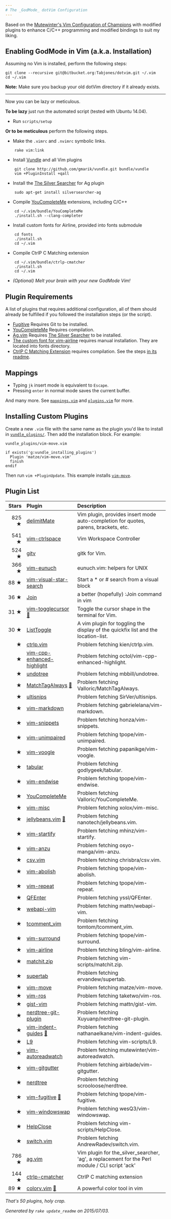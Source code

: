 ```yaml
---
# The _GodMode_ dotVim Configuration
---
```

Based on the [Mutewinter's Vim Configuration of Champions](https://github.com/mutewinter/dot_vim) with modified plugins to enhance C/C++ programming and modified bindings to suit my liking.

## Enabling GodMode in Vim (a.k.a. Installation)
Assuming no Vim is installed, perform the following steps:
```
git clone --recursive git@bitbucket.org:Tabjones/dotvim.git ~/.vim
cd ~/.vim
```
**Note:** Make sure you backup your old dotVim directory if it already exists.

---

Now you can be lazy or meticulous.

**To be lazy** just run the automated script (tested with Ubuntu 14.04).

+ Run `scripts/setup`

**Or to be meticulous** perform the following steps.

+ Make the `.vimrc` and `.nvimrc` symbolic links.
```
    rake vim:link
```
+ Install [Vundle](https://github.com/gmarik/vundle) and all Vim plugins
```
    git clone http://github.com/gmarik/vundle.git bundle/vundle
    vim +PluginInstall +qall
```
+ Install the [The Silver Searcher](https://github.com/ggreer/the_silver_searcher) for Ag plugin
```
    sudo apt-get install silversearcher-ag
```
+ Compile [YouCompleteMe](https://github.com/Valloric/YouCompleteMe) extensions, including C/C++
```
    cd ~/.vim/bundle/YouCompleteMe
    ./install.sh --clang-completer
```
+ Install custom fonts for Airline, provided into fonts submodule
```
    cd fonts
    ./install.sh
    cd ~/.vim
```
+ Compile CtrlP C Matching extension
```
    cd ~/.vim/bundle/ctrlp-cmatcher
    ./install.sh
    cd ~/.vim
```
+ *(Optional)* _Melt your brain with your new GodMode Vim!_

## Plugin Requirements

A list of plugins that requires additional configuration, all of them should already be fulfilled if you followed the installation steps (or the script).

* [Fugitive](https://github.com/tpope/vim-fugitive) Requires Git to be
  installed.
* [YouCompleteMe](https://github.com/Valloric/YouCompleteMe) Requires compilation.
* [Ag.vim](https://github.com/rking/ag.vim) Requires
  [The Silver Searcher](https://github.com/ggreer/the_silver_searcher) to be
  installed.
* [The custom font for vim-airline](https://github.com/powerline/fonts) requires manual installation. They are located into fonts directory.
* [CtrlP C Matching Extension](https://github.com/JazzCore/ctrlp-cmatcher)
  requires compilation. See the steps [in its
  readme](https://github.com/JazzCore/ctrlp-cmatcher).

## Mappings

* Typing `jk` insert mode is equivalent to `Escape`.
* Pressing `enter` in normal mode saves the current buffer.

And many more. See [`mappings.vim`](mappings.vim) and
[`plugins.vim`](plugins.vim) for more.

## Installing Custom Plugins

Create a new `.vim` file with the same name as the plugin you'd like to install
in [`vundle_plugins/`](vundle_plugins/). Then add the installation
block. For example:

`vundle_plugins/vim-move.vim`

```viml
if exists('g:vundle_installing_plugins')
  Plugin 'matze/vim-move.vim'
  finish
endif
```
Then run `vim +PluginUpdate`. This example installs [`vim-move`](https://github.com/matze/vim-move).

## Plugin List

| **Stars** | **Plugin** | **Description** |
| --------: | :--------- | :-------------- |
| 825 ★ |[delimitMate](https://github.com/Raimondi/delimitMate)|Vim plugin, provides insert mode auto-completion for quotes, parens, brackets, etc. |
| 541 ★ |[vim-ctrlspace](https://github.com/szw/vim-ctrlspace)|Vim Workspace Controller |
| 524 ★ |[gitv](https://github.com/gregsexton/gitv)|gitk for Vim. |
| 366 ★ |[vim-eunuch](https://github.com/tpope/vim-eunuch)|eunuch.vim: helpers for UNIX |
| 88 ★ |[vim-visual-star-search](https://github.com/nelstrom/vim-visual-star-search)|Start a * or # search from a visual block |
| 36 ★ |[Join](https://github.com/sk1418/Join)|a better (hopefully) :Join command in vim |
| 31 ★ |[vim-togglecursor](https://github.com/jszakmeister/vim-togglecursor) [:page_facing_up:](vundle_plugins/vim-togglecursor.vim)|Toggle the cursor shape in the terminal for Vim. |
| 30 ★ |[ListToggle](https://github.com/Valloric/ListToggle)|A vim plugin for toggling the display of the quickfix list and the location-list. |
|  ★ |[ctrlp.vim](https://github.com/kien/ctrlp.vim)|Problem fetching kien/ctrlp.vim. |
|  ★ |[vim-cpp-enhanced-highlight](https://github.com/octol/vim-cpp-enhanced-highlight)|Problem fetching octol/vim-cpp-enhanced-highlight. |
|  ★ |[undotree](https://github.com/mbbill/undotree)|Problem fetching mbbill/undotree. |
|  ★ |[MatchTagAlways](https://github.com/Valloric/MatchTagAlways) [:page_facing_up:](vundle_plugins/MatchTagAlways.vim)|Problem fetching Valloric/MatchTagAlways. |
|  ★ |[ultisnips](https://github.com/SirVer/ultisnips)|Problem fetching SirVer/ultisnips. |
|  ★ |[vim-markdown](https://github.com/gabrielelana/vim-markdown)|Problem fetching gabrielelana/vim-markdown. |
|  ★ |[vim-snippets](https://github.com/honza/vim-snippets)|Problem fetching honza/vim-snippets. |
|  ★ |[vim-unimpaired](https://github.com/tpope/vim-unimpaired)|Problem fetching tpope/vim-unimpaired. |
|  ★ |[vim-voogle](https://github.com/papanikge/vim-voogle)|Problem fetching papanikge/vim-voogle. |
|  ★ |[tabular](https://github.com/godlygeek/tabular)|Problem fetching godlygeek/tabular. |
|  ★ |[vim-endwise](https://github.com/tpope/vim-endwise)|Problem fetching tpope/vim-endwise. |
|  ★ |[YouCompleteMe](https://github.com/Valloric/YouCompleteMe)|Problem fetching Valloric/YouCompleteMe. |
|  ★ |[vim-misc](https://github.com/xolox/vim-misc)|Problem fetching xolox/vim-misc. |
|  ★ |[jellybeans.vim](https://github.com/nanotech/jellybeans.vim) [:page_facing_up:](vundle_plugins/jellybeans.vim)|Problem fetching nanotech/jellybeans.vim. |
|  ★ |[vim-startify](https://github.com/mhinz/vim-startify)|Problem fetching mhinz/vim-startify. |
|  ★ |[vim-anzu](https://github.com/osyo-manga/vim-anzu)|Problem fetching osyo-manga/vim-anzu. |
|  ★ |[csv.vim](https://github.com/chrisbra/csv.vim)|Problem fetching chrisbra/csv.vim. |
|  ★ |[vim-abolish](https://github.com/tpope/vim-abolish)|Problem fetching tpope/vim-abolish. |
|  ★ |[vim-repeat](https://github.com/tpope/vim-repeat)|Problem fetching tpope/vim-repeat. |
|  ★ |[QFEnter](https://github.com/yssl/QFEnter)|Problem fetching yssl/QFEnter. |
|  ★ |[webapi-vim](https://github.com/mattn/webapi-vim)|Problem fetching mattn/webapi-vim. |
|  ★ |[tcomment_vim](https://github.com/tomtom/tcomment_vim)|Problem fetching tomtom/tcomment_vim. |
|  ★ |[vim-surround](https://github.com/tpope/vim-surround)|Problem fetching tpope/vim-surround. |
|  ★ |[vim-airline](https://github.com/bling/vim-airline)|Problem fetching bling/vim-airline. |
|  ★ |[matchit.zip](https://github.com/vim-scripts/matchit.zip)|Problem fetching vim-scripts/matchit.zip. |
|  ★ |[supertab](https://github.com/ervandew/supertab)|Problem fetching ervandew/supertab. |
|  ★ |[vim-move](https://github.com/matze/vim-move)|Problem fetching matze/vim-move. |
|  ★ |[vim-ros](https://github.com/taketwo/vim-ros)|Problem fetching taketwo/vim-ros. |
|  ★ |[gist-vim](https://github.com/mattn/gist-vim)|Problem fetching mattn/gist-vim. |
|  ★ |[nerdtree-git-plugin](https://github.com/Xuyuanp/nerdtree-git-plugin)|Problem fetching Xuyuanp/nerdtree-git-plugin. |
|  ★ |[vim-indent-guides](https://github.com/nathanaelkane/vim-indent-guides) [:page_facing_up:](vundle_plugins/vim-indent-guides.vim)|Problem fetching nathanaelkane/vim-indent-guides. |
|  ★ |[L9](https://github.com/vim-scripts/L9)|Problem fetching vim-scripts/L9. |
|  ★ |[vim-autoreadwatch](https://github.com/mutewinter/vim-autoreadwatch)|Problem fetching mutewinter/vim-autoreadwatch. |
|  ★ |[vim-gitgutter](https://github.com/airblade/vim-gitgutter)|Problem fetching airblade/vim-gitgutter. |
|  ★ |[nerdtree](https://github.com/scrooloose/nerdtree)|Problem fetching scrooloose/nerdtree. |
|  ★ |[vim-fugitive](https://github.com/tpope/vim-fugitive) [:page_facing_up:](vundle_plugins/vim-fugitive.vim)|Problem fetching tpope/vim-fugitive. |
|  ★ |[vim-windowswap](https://github.com/wesQ3/vim-windowswap)|Problem fetching wesQ3/vim-windowswap. |
|  ★ |[HelpClose](https://github.com/vim-scripts/HelpClose)|Problem fetching vim-scripts/HelpClose. |
|  ★ |[switch.vim](https://github.com/AndrewRadev/switch.vim)|Problem fetching AndrewRadev/switch.vim. |
| 786 ★ |[ag.vim](https://github.com/rking/ag.vim)|Vim plugin for the_silver_searcher, 'ag', a replacement for the Perl module / CLI script 'ack' |
| 144 ★ |[ctrlp-cmatcher](https://github.com/JazzCore/ctrlp-cmatcher)|CtrlP C matching extension |
| 89 ★ |[colorv.vim](https://github.com/Rykka/colorv.vim) [:page_facing_up:](vundle_plugins/colorv.vim)|A powerful color tool in vim |

_That's 50 plugins, holy crap._

_Generated by `rake update_readme` on 2015/07/03._

